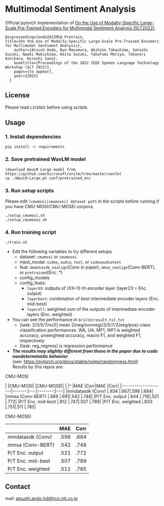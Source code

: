 # Multimodal Sentiment Analysis

Official pytorch implementation of [On the Use of Modalty-Specific Large-Scale Pre-Trained Encoders for Multimodal Sentiment Analysis (SLT2022)](https://arxiv.org/abs/xxxx.xxxxx).

```
@inproceedings{ando2022MSA_Pretrain,
title={On the Use of Modalty-Specific Large-Scale Pre-Trained Encoders for Multimodal Sentiment Analysis},
    author={Atsush Ando, Ryo Masumura, Akihiko Takashima, Satoshi Suzuki, Naoki Makishima, Keita Suzuki, Takafumi Moriya, Takanori Ashihara, Hiroshi Sato},
    booktitle={Proceedings of the 2022 IEEE Spoken Language Technology Workshop (SLT 2022)},
    pages={to appear},
    year={2022}
  }
```

## License
Please read `LICENSE`  before using scripts.

## Usage

### 1. Install dependencies
```
pip install -r requirements
```

### 2. Save pretrained WavLM model
```
(download WavLM Large model from https://github.com/microsoft/unilm/tree/master/wavlm)
cp ./WavLM-Large.pt conf/pretrained_enc

```

### 3. Run setup scripts

Please edit `[cmumosi|cmumosei] dataset path` in the scripts before running if you have CMU-MOSI/CMU-MOSEI corpora.
```
./setup_cmumosi.sh
./setup_cmumosei.sh
```

### 4. Run training script
```
./train.sh
```
- Edit the following variables to try different setups
    - dataset: `cmumosi` or `cmumosei`
    - input\_modal: `video`, `audio`, `text`, or `videoaudiotext`
    - feat: `mmdatasdk_noalign`(Conv in paper), `mmsa_noalign`(Conv-BERT), or `pretrained`(Enc. \*)
    - config\_models
    - config\_feats:
        - `layerXX`: outputs of (XX+1)-th encoder layer (layer23 = Enc. output)
        - `layerbest`: combination of best intermediate encoder layers (Enc. mid-best)
        - `layerall`: weighted sum of the outputs of intermediate encoder layers (Enc. weighted)
- You can see the performance in `$rsltd/result.tst.txt`
    - [task: 2/3/5/7/nz2] mean 2(neg/nonneg)/3/5/7/2(neg/pos)-class classification performances. WA, UA, MF1, WF1 is weighted accuracy, unweighted accuracy, macro F1, and weighted F1, respectively
    - [task: reg\_regress] is regression performance
- ***The results may slightly different from those in the paper due to cuda nondeterministic behavior***  
  (see: https://pytorch.org/docs/stable/notes/randomness.html)  
  Results by this repos are:

CMU-MOSI

|                      |CMU-MOSI|    |CMU-MOSEI|    |
|^                     |MAE     |Corr|MAE      |Corr|
|:---------------------|-------:|---:|--------:|---:|
|mmdatasdk (Conv)      |.934    |.667|.598     |.684|
|mmsa (Conv-BERT)      |.889    |.691|.542     |.748|
|P/T Enc. output       |.844    |.716|.521     |.772|
|P/T Enc. mid-best     |.812    |.747|.507     |.789|
|P/T Enc. weighted     |.833    |.751|.511     |.785|

CMU-MOSEI

|                     |MAE |Corr|
|:--------------------|---:|---:|
|mmdatasdk (Conv)     |.598|.684|
|mmsa (Conv-BERT)     |.542|.748|
|P/T Enc. output      |.521|.772|
|P/T Enc. mid-best    |.507|.789|
|P/T Enc. weighted    |.511|.785|




## Contact
mail: atsushi.ando.hd@hco.ntt.co.jp

